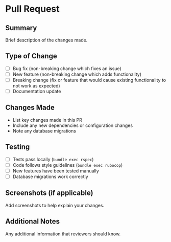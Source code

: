 # Pull Request

## Summary
Brief description of the changes made.

## Type of Change
- [ ] Bug fix (non-breaking change which fixes an issue)
- [ ] New feature (non-breaking change which adds functionality)
- [ ] Breaking change (fix or feature that would cause existing functionality to not work as expected)
- [ ] Documentation update

## Changes Made
- List key changes made in this PR
- Include any new dependencies or configuration changes
- Note any database migrations

## Testing
- [ ] Tests pass locally (`bundle exec rspec`)
- [ ] Code follows style guidelines (`bundle exec rubocop`)
- [ ] New features have been tested manually
- [ ] Database migrations work correctly

## Screenshots (if applicable)
Add screenshots to help explain your changes.

## Additional Notes
Any additional information that reviewers should know.